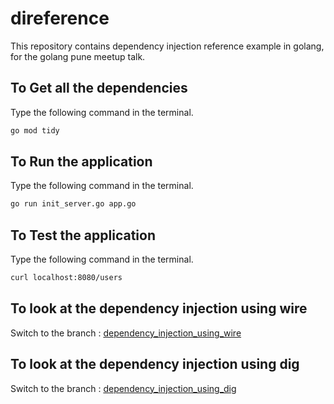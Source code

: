 # direference
This repository contains dependency injection reference example in golang, for the golang pune meetup talk.

## To Get all the dependencies
Type the following command in the terminal.
```bash
go mod tidy
```
## To Run  the application
Type the following command in the terminal.
```bash
go run init_server.go app.go
```
## To Test the application
Type the following command in the terminal.
```bash
curl localhost:8080/users
```
 ## To look at the dependency injection using wire
 Switch to the branch : [dependency_injection_using_wire](https://github.com/heartBrokenGod/direference/tree/dependency_injection_using_wire)
<br>
 ## To look at the dependency injection using dig
 Switch to the branch : [dependency_injection_using_dig](https://github.com/heartBrokenGod/direference/tree/dependency_injection_using_dig)